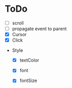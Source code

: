 # ToDo
* [ ] scroll
* [ ] propagate event to parent
* [x] Cursor
* [x] Click
* Style
    * [x] textColor
    * [x] font
    * [x] fontSize

